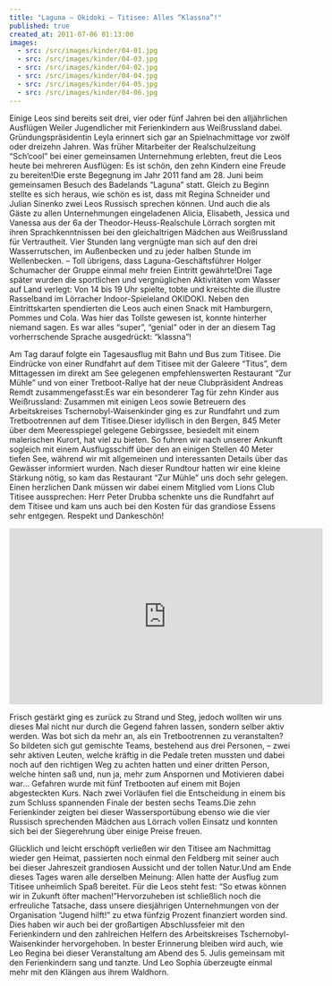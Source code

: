 ```yaml
---
title: "Laguna – Okidoki – Titisee: Alles “Klassna”!"
published: true
created_at: 2011-07-06 01:13:00
images:
  - src: /src/images/kinder/04-01.jpg
  - src: /src/images/kinder/04-03.jpg
  - src: /src/images/kinder/04-02.jpg
  - src: /src/images/kinder/04-04.jpg
  - src: /src/images/kinder/04-05.jpg
  - src: /src/images/kinder/04-06.jpg
---
```


Einige Leos sind bereits seit drei, vier oder fünf Jahren bei den alljährlichen Ausflügen Weiler Jugendlicher mit Ferienkindern aus Weißrussland dabei. Gründungspräsidentin Leyla erinnert sich gar an Spielnachmittage vor zwölf oder dreizehn Jahren. Was früher Mitarbeiter der Realschulzeitung “Sch’cool” bei einer gemeinsamen Unternehmung erlebten, freut die Leos heute bei mehreren Ausflügen: Es ist schön, den zehn Kindern eine Freude zu bereiten!Die erste Begegnung im Jahr 2011 fand am 28. Juni beim gemeinsamen Besuch des Badelands “Laguna” statt. Gleich zu Beginn stellte es sich heraus, wie schön es ist, dass mit Regina Schneider und Julian Sinenko zwei Leos Russisch sprechen können. Und auch die als Gäste zu allen Unternehmungen eingeladenen Alicia, Elisabeth, Jessica und Vanessa aus der 6a der Theodor-Heuss-Realschule Lörrach sorgten mit ihren Sprachkenntnissen bei den gleichaltrigen Mädchen aus Weißrussland für Vertrautheit. Vier Stunden lang vergnügte man sich auf den drei Wasserrutschen, im Außenbecken und zu jeder halben Stunde im Wellenbecken. – Toll übrigens, dass Laguna-Geschäftsführer Holger Schumacher der Gruppe einmal mehr freien Eintritt gewährte!Drei Tage später wurden die sportlichen und vergnüglichen Aktivitäten vom Wasser auf Land verlegt: Von 14 bis 19 Uhr spielte, tobte und kreischte die illustre Rasselband im Lörracher Indoor-Spieleland OKIDOKI. Neben den Eintrittskarten spendierten die Leos auch einen Snack mit Hamburgern, Pommes und Cola. Was hier das Tollste gewesen ist, konnte hinterher niemand sagen. Es war alles “super”, “genial” oder in der an diesem Tag vorherrschende Sprache ausgedrückt: “klassna”!

Am Tag darauf folgte ein Tagesausflug mit Bahn und Bus zum Titisee. Die Eindrücke von einer Rundfahrt auf dem Titisee mit der Galeere “Titus”, dem Mittagessen im direkt am See gelegenen empfehlenswerten Restaurant “Zur Mühle” und von einer Tretboot-Rallye hat der neue Clubpräsident Andreas Remdt zusammengefasst:Es war ein besonderer Tag für zehn Kinder aus Weißrussland: Zusammen mit einigen Leos sowie Betreuern des Arbeitskreises Tschernobyl-Waisenkinder ging es zur Rundfahrt und zum Tretbootrennen auf dem Titisee.Dieser idyllisch in den Bergen, 845 Meter über dem Meeresspiegel gelegene Gebirgssee, besiedelt mit einem malerischen Kurort, hat viel zu bieten. So fuhren wir nach unserer Ankunft sogleich mit einem Ausflugsschiff über den an einigen Stellen 40 Meter tiefen See, während wir mit allgemeinen und interessanten Details über das Gewässer informiert wurden. Nach dieser Rundtour hatten wir eine kleine Stärkung nötig, so kam das Restaurant “Zur Mühle” uns doch sehr gelegen. Einen herzlichen Dank müssen wir dabei einem Mitglied vom Lions Club Titisee aussprechen: Herr Peter Drubba schenkte uns die Rundfahrt auf dem Titisee und kam uns auch bei den Kosten für das grandiose Essens sehr entgegen. Respekt und Dankeschön!

<iframe
  width="560"
  height="315"
  src="https://www.youtube-nocookie.com/embed/KLbmiQ8Qp9U"
  title="Video zur Aktion"
  frameborder="0"
  allow="accelerometer; autoplay; clipboard-write; encrypted-media; gyroscope; picture-in-picture"
  allowfullscreen
></iframe>

Frisch gestärkt ging es zurück zu Strand und Steg, jedoch wollten wir uns dieses Mal nicht nur durch die Gegend fahren lassen, sondern selber aktiv werden. Was bot sich da mehr an, als ein Tretbootrennen zu veranstalten? So bildeten sich gut gemischte Teams, bestehend aus drei Personen, – zwei sehr aktiven Leuten, welche kräftig in die Pedale treten mussten und dabei noch auf den richtigen Weg zu achten hatten und einer dritten Person, welche hinten saß und, nun ja, mehr zum Anspornen und Motivieren dabei war… Gefahren wurde mit fünf Tretbooten auf einem mit Bojen abgesteckten Kurs. Nach zwei Vorläufen fiel die Entscheidung in einem bis zum Schluss spannenden Finale der besten sechs Teams.Die zehn Ferienkinder zeigten bei dieser Wassersportübung ebenso wie die vier Russisch sprechenden Mädchen aus Lörrach vollen Einsatz und konnten sich bei der Siegerehrung über einige Preise freuen.

Glücklich und leicht erschöpft verließen wir den Titisee am Nachmittag wieder gen Heimat, passierten noch einmal den Feldberg mit seiner auch bei dieser Jahreszeit grandiosen Aussicht und der tollen Natur.Und am Ende dieses Tages waren alle derselben Meinung: Allen hatte der Ausflug zum Titisee unheimlich Spaß bereitet. Für die Leos steht fest: “So etwas können wir in Zukunft öfter machen!”Hervorzuheben ist schließlich noch die erfreuliche Tatsache, dass unsere diesjährigen Unternehmungen von der Organisation “Jugend hilft!” zu etwa fünfzig Prozent finanziert worden sind. Dies haben wir auch bei der großartigen Abschlussfeier mit den Ferienkindern und den zahlreichen Helfern des Arbeitskreises Tschernobyl-Waisenkinder hervorgehoben. In bester Erinnerung bleiben wird auch, wie Leo Regina bei dieser Veranstaltung am Abend des 5. Julis gemeinsam mit den Ferienkindern sang und tanzte. Und Leo Sophia überzeugte einmal mehr mit den Klängen aus ihrem Waldhorn.
